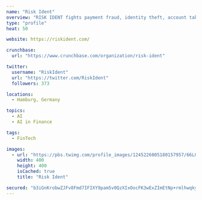 ```yaml
---
name: "Risk Ident"
overview: "RISK IDENT fights payment fraud, identity theft, account takeovers, and loan application fraud with self-developed anti-fraud solutions."
type: "profile"
heat: 50

website: https://riskident.com/

crunchbase:
  url: "https://www.crunchbase.com/organization/risk-ident"

twitter:
  username: "RiskIdent"
  url: "https://twitter.com/RiskIdent"
  followers: 373

locations:
  - Hamburg, Germany

topics:
  - AI
  - AI in Finance

tags:
  - FinTech

images:
  - url: "https://pbs.twimg.com/profile_images/1245226005180157957/66LO2jtY_400x400.png"
    width: 400
    height: 400
    isCached: true
    title: "Risk Ident"

secured: "b3iGnKrobwZJFv8Fmd7IFIXY9pam5v0QzXIxOocFK3wExZImEtNp+rmlhwqky2jofXT1+0Wp+l7iiGKjYTaMThHgOHx2GzfXRfn2BL4Ev6agZ/Cr0SWWm/5sAXuoLBcb+49fIkC3cseGO0DFxArXyWJZ4kWdRC3DKCQIz/5/Gq8PQOD2hn7LoiZ3d7clCMoKcfsUuHiKUoqg00UBP+qaKZgztmm8iJIu1Ksk8Yl6Tz468nyOqmf8AvkzCmaZVw8VvVSazKAi3zNvmLVwzXx7WpdhXMGR0QzOcUNjEaQW0pNA4uunRTYi7r7ReLai9LmGQaInFGnqeyOpbu6PKRv20fGiXCYbBKxhCJikNQs6fyiWRot9BSzAJ7R1BnadfRDsMfwV4HSJPJzte3hItU+rJA==;UmAnNsL/t3ILpFxEkLI+Uw=="
---
```


